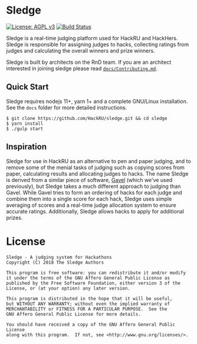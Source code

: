 # Sledge

[![License: AGPL v3](https://img.shields.io/badge/License-AGPL%20v3-blue.svg)](LICENSE)
[![Build Status](https://travis-ci.org/HackRU/sledge.svg?branch=master)](https://travis-ci.org/HackRU/sledge)

Sledge is a real-time judging platform used for HackRU and HackHers. Sledge is
responsible for assigning judges to hacks, collecting ratings from judges and
calculating the overall winners and prize winners.

Sledge is built by architects on the RnD team. If you are an architect
interested in joining sledge please read [`docs/Contributing.md`][contributing].

[contributing]: docs/Contributing.md

## Quick Start

Sledge requires nodejs 11+, yarn 1+ and a complete GNU/Linux installation. See
the `docs` folder for more detailed instructions.

```
$ git clone https://github.com/HackRU/sledge.git && cd sledge
$ yarn install
$ ./gulp start
```

## Inspiration

Sledge for use in HackRU as an alternative to pen and paper judging, and to
remove some of the menial tasks of judging such as copying scores from paper,
calculating results and allocating judges to hacks. The name Sledge is derived
from a similar piece of software, [Gavel][gavel] (which we've used previously),
but Sledge takes a much different approach to judging than Gavel. While Gavel
tries to form an ordering of hacks for each judge and combine them into a single
score for each hack, Sledge uses simple averaging of scores and a real-time
judge allocation system to ensure accurate ratings. Additionally, Sledge allows
hacks to apply for additional prizes.

[gavel]: https://github.com/anishathalye/gavel

# License

```
Sledge - A judging system for Hackathons
Copyright (C) 2018 The Sledge Authors

This program is free software: you can redistribute it and/or modify
it under the terms of the GNU Affero General Public License as
published by the Free Software Foundation, either version 3 of the
License, or (at your option) any later version.

This program is distributed in the hope that it will be useful,
but WITHOUT ANY WARRANTY; without even the implied warranty of
MERCHANTABILITY or FITNESS FOR A PARTICULAR PURPOSE.  See the
GNU Affero General Public License for more details.

You should have received a copy of the GNU Affero General Public License
along with this program.  If not, see <http://www.gnu.org/licenses/>.
```
